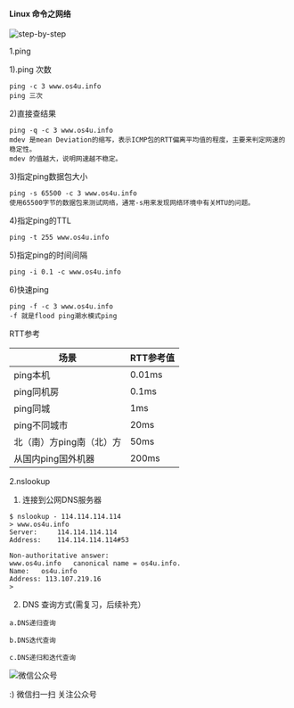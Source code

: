 <!--
author: os4uinfo
head: https://os4u.info/blog/img/sun.png
date: 2017-05-17
title: Linux 命令之网络
tags: Network
images: https://os4u.info/blog/img/sun.png
category: Network
status: publish
summary: Linux运维中，常用命令解决实际的运维问题，持续更新，总结中。
-->
#### Linux 命令之网络

![step-by-step](https://www.os4u.info/blog/linux/images/step-by-step.jpg)

1.ping

1).ping 次数

```
ping -c 3 www.os4u.info
ping 三次
```

2)直接查结果

```
ping -q -c 3 www.os4u.info
mdev 是mean Deviation的缩写，表示ICMP包的RTT偏离平均值的程度，主要来判定网速的稳定性。
mdev 的值越大，说明网速越不稳定。
```
3)指定ping数据包大小

```
ping -s 65500 -c 3 www.os4u.info
使用65500字节的数据包来测试网络，通常-s用来发现网络环境中有关MTU的问题。
```
4)指定ping的TTL

```
ping -t 255 www.os4u.info
```
5)指定ping的时间间隔

```
ping -i 0.1 -c www.os4u.info
```
6)快速ping

```
ping -f -c 3 www.os4u.info
-f 就是flood ping潮水模式ping
```

RTT参考

场景                  | RTT参考值           |
---------------------|--------------------|
ping本机              |     0.01ms         | 
ping同机房             |     0.1ms          |
ping同城              |    1ms             |
ping不同城市           |    20ms            |
北（南）方ping南（北）方 |    50ms            |
从国内ping国外机器      |    200ms           |

2.nslookup

1) 连接到公网DNS服务器

```
$ nslookup - 114.114.114.114
> www.os4u.info
Server:		114.114.114.114
Address:	114.114.114.114#53

Non-authoritative answer:
www.os4u.info	canonical name = os4u.info.
Name:	os4u.info
Address: 113.107.219.16
>

```
2) DNS 查询方式(需复习，后续补充）

```
a.DNS递归查询

b.DNS迭代查询

c.DNS递归和迭代查询
```




![微信公众号](https://www.os4u.info/wx.jpg) 

:) 微信扫一扫 关注公众号 